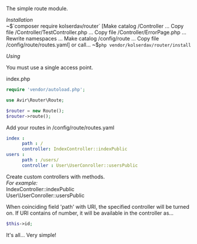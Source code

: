 The simple route module.

_Installation_  
~$`composer require kolserdav/router`  
[Make catalog /Controller ...  
Copy file /Controller/TestController.php ...  
Copy file /Controller/ErrorPage.php ...  
Rewrite namespaces ...  
Make catalog /config/route ...  
Copy file /config/route/routes.yaml]  
or call...  
~$`php vendor/kolserdav/router/install`  

_Using_

You must use a single access point.  

index.php
```php
require 'vendor/autoload.php';

use Avir\Router\Route;

$router = new Route();
$router->route();
```
Add your routes in /config/route/routes.yaml  

```yaml
index :                                           
      path : /                                    
      controller: IndexController::indexPublic    
users :
      path : /users/
      controller : User\UserConroller::usersPublic
```

Create custom controllers with methods.  
_For example:_  
IndexController::indexPublic   
User\UserConroller::usersPublic  

When coinciding field 'path' with URI, the specified controller will be turned on.
If URI contains of number, it will be available in the controller as...
```php
$this->id; 
```  
It's all... Very simple!




